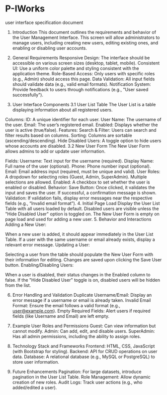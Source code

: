 # P-IWorks
user interface specification document

1. Introduction
This document outlines the requirements and behavior of the User Management Interface. This screen will allow administrators to manage users, including creating new users, editing existing ones, and enabling or disabling user accounts.

2. General Requirements
Responsive Design: The interface should be accessible on various screen sizes (desktop, tablet, mobile).
Consistent UI: Use a uniform color palette and styling consistent with the application theme.
Role-Based Access: Only users with specific roles (e.g., Admin) should access this page.
Data Validation: All input fields should validate data (e.g., valid email formats).
Notification System: Provide feedback to users through notifications (e.g., "User saved successfully").
3. User Interface Components
3.1 User List Table
The User List is a table displaying information about all registered users.

Columns:
ID: A unique identifier for each user.
User Name: The username of the user.
Email: The user’s registered email.
Enabled: Displays whether the user is active (true/false).
Features:
Search & Filter: Users can search and filter results based on columns.
Sorting: Columns are sortable (ascending/descending).
Hide Disabled Users: A toggle option to hide users whose accounts are disabled.
3.2 New User Form
The New User Form allows admins to add or update user information.

Fields:
Username: Text input for the username (required).
Display Name: Full name of the user (optional).
Phone: Phone number input (optional).
Email: Email address input (required, must be unique and valid).
User Roles: A dropdown for selecting roles (Guest, Admin, SuperAdmin). Multiple selections are allowed.
Enabled: A checkbox to set whether the user is enabled or disabled.
Behavior:
Save Button: Once clicked, it validates the input and saves the user. If successful, a confirmation message is shown.
Validation: If validation fails, display error messages near the respective fields (e.g., “Invalid email format”).
4. Initial Page Load
Display the User List Table with all users loaded by default.
Disabled users are visible unless the "Hide Disabled User" option is toggled on.
The New User Form is empty on page load and used for adding a new user.
5. Behavior and Interactions
Adding a New User:

When a new user is added, it should appear immediately in the User List Table.
If a user with the same username or email already exists, display a relevant error message.
Updating a User:

Selecting a user from the table should populate the New User Form with their information for editing.
Changes are saved upon clicking the Save User button.
Enabling/Disabling Users:

When a user is disabled, their status changes in the Enabled column to false.
If the "Hide Disabled User" toggle is on, disabled users will be hidden from the list.


6. Error Handling and Validation
Duplicate Username/Email: Display an error message if a username or email is already taken.
Invalid Email Format: Ensure the email follows a valid format (e.g., user@example.com).
Empty Required Fields: Alert users if required fields (like Username and Email) are left empty.


8. Example User Roles and Permissions
Guest: Can view information but cannot modify.
Admin: Can add, edit, and disable users.
SuperAdmin: Has all admin permissions, including the ability to assign roles.

10. Technology Stack and Frameworks
Frontend: HTML, CSS, JavaScript (with Bootstrap for styling).
Backend: API for CRUD operations on user data.
Database: A relational database (e.g., MySQL or PostgreSQL) to store user information.

12. Future Enhancements
Pagination: For large datasets, introduce pagination in the User List Table.
Role Management: Allow dynamic creation of new roles.
Audit Logs: Track user actions (e.g., who added/edited a user).

